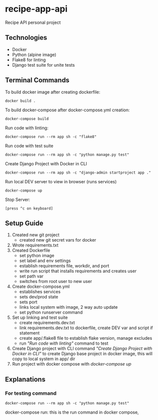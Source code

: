 # recipe-app-api
Recipe API personal project

## Technologies
* Docker
* Python (alpine image)
* Flake8 for linting
* Django test suite for unite tests

## Terminal Commands
To build docker image after creating dockerfile:

    docker build .

To build docker-compose after docker-compose.yml creation:

    docker-compose build

Run code with linting:

    docker-compose run --rm app sh -c "flake8"

Run code with test suite

    docker-compose run --rm app sh -c "python manage.py test"

Create Django Project with Docker in CLI

    docker-compose run --rm app sh -c "django-admin startproject app ."

Run local DEV server to view in browser (runs services)

    docker-compose up

Stop Server: 

    [press ^c on keyboard]


## Setup Guide
1. Created new git project
    * created new git secret vars for docker
2. Wrote requirements.txt
3. Created Dockerfile
    * set python image
    * set label and env settings
    * establish requirements file, workdir, and port
    * write run script that installs requirements and creates user
    * set path var
    * switches from root user to new user
4. Create docker-compose.yml
    * establishes services
    * sets dev/prod state
    * sets port
    * links local system with image, 2 way auto update
    * set python runserver command
5. Set up linking and test suite
    * create requirements.dev.txt
    * link requirements.dev.txt to dockerfile, create DEV var and script if statement
    * create app/.flake8 file to establish flake version, manage excludes
    * run *"Run code with linting"* command to test
6. Create Django project with CLI command *"Create Django Project with Docker in CLI"* to create Django base project in docker image, this will copy to local system in app/ dir
7. Run project with docker compose with *docker-compose up*

## Explanations

### For testing command
```
docker-compose run --rm app sh -c "python manage.py test"
```
docker-compose run: this is the run command in docker compose, 
